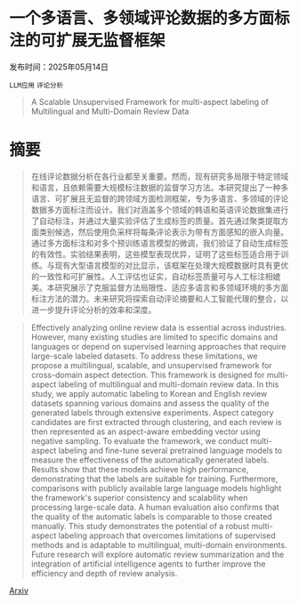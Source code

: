 # 一个多语言、多领域评论数据的多方面标注的可扩展无监督框架

发布时间：2025年05月14日

`LLM应用` `评论分析`

> A Scalable Unsupervised Framework for multi-aspect labeling of Multilingual and Multi-Domain Review Data

# 摘要

> 在线评论数据分析在各行业都至关重要。然而，现有研究多局限于特定领域和语言，且依赖需要大规模标注数据的监督学习方法。本研究提出了一种多语言、可扩展且无监督的跨领域方面检测框架，专为多语言、多领域的评论数据多方面标注而设计。我们对涵盖多个领域的韩语和英语评论数据集进行了自动标注，并通过大量实验评估了生成标签的质量。首先通过聚类提取方面类别候选，然后使用负采样将每条评论表示为带有方面感知的嵌入向量。通过多方面标注和对多个预训练语言模型的微调，我们验证了自动生成标签的有效性。实验结果表明，这些模型表现优异，证明了这些标签适合用于训练。与现有大型语言模型的对比显示，该框架在处理大规模数据时具有更优的一致性和可扩展性。人工评估也证实，自动标签质量可与人工标注相媲美。本研究展示了克服监督方法局限性、适应多语言和多领域环境的多方面标注方法的潜力。未来研究将探索自动评论摘要和人工智能代理的整合，以进一步提升评论分析的效率和深度。

> Effectively analyzing online review data is essential across industries. However, many existing studies are limited to specific domains and languages or depend on supervised learning approaches that require large-scale labeled datasets. To address these limitations, we propose a multilingual, scalable, and unsupervised framework for cross-domain aspect detection. This framework is designed for multi-aspect labeling of multilingual and multi-domain review data. In this study, we apply automatic labeling to Korean and English review datasets spanning various domains and assess the quality of the generated labels through extensive experiments. Aspect category candidates are first extracted through clustering, and each review is then represented as an aspect-aware embedding vector using negative sampling. To evaluate the framework, we conduct multi-aspect labeling and fine-tune several pretrained language models to measure the effectiveness of the automatically generated labels. Results show that these models achieve high performance, demonstrating that the labels are suitable for training. Furthermore, comparisons with publicly available large language models highlight the framework's superior consistency and scalability when processing large-scale data. A human evaluation also confirms that the quality of the automatic labels is comparable to those created manually. This study demonstrates the potential of a robust multi-aspect labeling approach that overcomes limitations of supervised methods and is adaptable to multilingual, multi-domain environments. Future research will explore automatic review summarization and the integration of artificial intelligence agents to further improve the efficiency and depth of review analysis.

[Arxiv](https://arxiv.org/abs/2505.09286)